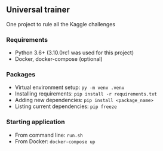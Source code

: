 ## Universal trainer
One project to rule all the Kaggle challenges

### Requirements
 - Python 3.6+ (3.10.0rc1 was used for this project)
 - Docker, docker-compose (optional)

### Packages
 - Virtual environment setup: `py -m venv .venv`
 - Installing requirements: `pip install -r requirements.txt`
 - Adding new dependencies: `pip install <package_name>`
 - Listing current dependencies: `pip freeze`

### Starting application
 - From command line: `run.sh`
 - From Docker: `docker-compose up`
